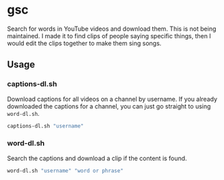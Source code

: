# gsc
Search for words in YouTube videos and download them. This is not being maintained. I made it to find clips of people saying specific things, then I would edit the clips together to make them sing songs.

## Usage

### captions-dl.sh

Download captions for all videos on a channel by username. If you already downloaded the captions for a channel, you can just go straight to using `word-dl.sh`.
```bash
captions-dl.sh "username"
```

### word-dl.sh

Search the captions and download a clip if the content is found.
```bash
word-dl.sh "username" "word or phrase"
```
